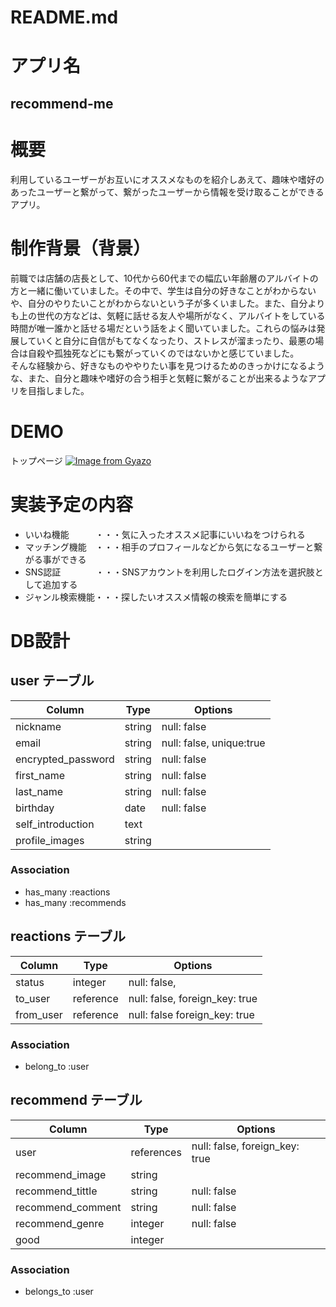 # README.md
# アプリ名  
## recommend-me  
# 概要  
利用しているユーザーがお互いにオススメなものを紹介しあえて、趣味や嗜好のあったユーザーと繋がって、繋がったユーザーから情報を受け取ることができるアプリ。  

# 制作背景（背景）
前職では店舗の店長として、10代から60代までの幅広い年齢層のアルバイトの方と一緒に働いていました。その中で、学生は自分の好きなことがわからないや、自分のやりたいことがわからないという子が多くいました。また、自分よりも上の世代の方などは、気軽に話せる友人や場所がなく、アルバイトをしている時間が唯一誰かと話せる場だという話をよく聞いていました。これらの悩みは発展していくと自分に自信がもてなくなったり、ストレスが溜まったり、最悪の場合は自殺や孤独死などにも繋がっていくのではないかと感じていました。  
そんな経験から、好きなものややりたい事を見つけるためのきっかけになるような、また、自分と趣味や嗜好の合う相手と気軽に繋がることが出来るようなアプリを目指しました。  
# DEMO  
トップページ
[![Image from Gyazo](https://i.gyazo.com/843722438a3b458e1b9ff28f8cdf65d1.jpg)](https://gyazo.com/843722438a3b458e1b9ff28f8cdf65d1)  


# 実装予定の内容
+ いいね機能　　　・・・気に入ったオススメ記事にいいねをつけられる
+ マッチング機能　・・・相手のプロフィールなどから気になるユーザーと繋がる事ができる
+ SNS認証　　　　・・・SNSアカウントを利用したログイン方法を選択肢として追加する
+ ジャンル検索機能・・・探したいオススメ情報の検索を簡単にする  

# DB設計  
## user テーブル

| Column              | Type   | Options                  |
| ------------------- | ------ | ------------------------ |
| nickname            | string | null: false              |
| email               | string | null: false, unique:true |
| encrypted_password  | string | null: false              |
| first_name          | string | null: false              |
| last_name           | string | null: false              |
| birthday            | date   | null: false              |
| self_introduction   | text   |                          |
| profile_images      | string |                          |

### Association

- has_many :reactions
- has_many :recommends

## reactions テーブル

| Column              | Type       | Options                        |
| ------------------- | ---------- | ------------------------------ |
| status              | integer    | null: false,                   |
| to_user             | reference  | null: false,  foreign_key: true|
| from_user           | reference  | null: false   foreign_key: true|

### Association

- belong_to :user

## recommend テーブル

| Column           | Type       | Options                        |
| ----------       | ---------- | ------------------------------ |
| user             | references | null: false, foreign_key: true |
| recommend_image  | string     |                                |
| recommend_tittle | string     | null: false                    |
| recommend_comment| string     | null: false                    |
| recommend_genre  | integer    | null: false                    |
| good             | integer    |                                |

### Association

- belongs_to :user

